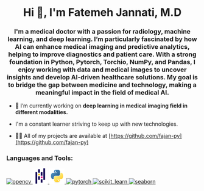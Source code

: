 <h1 align="center">Hi 👋, I'm Fatemeh Jannati, M.D</h1>
<h3 align="center">I'm a medical doctor with a passion for radiology, machine learning, and deep learning. I’m particularly fascinated by how AI can enhance medical imaging and predictive analytics, helping to improve diagnostics and patient care. With a strong foundation in Python, Pytorch, Torchio, NumPy, and Pandas, I enjoy working with data and medical images to uncover insights and develop AI-driven healthcare solutions. My goal is to bridge the gap between medicine and technology, making a meaningful impact in the field of medical AI.</h3>

- 🔭 I’m currently working on **deep learning in medical imaging field in different modalities.**
- I'm a constant learner striving to keep up with new technologies.

- 👨‍💻 All of my projects are available at [https://github.com/fajan-py](https://github.com/fajan-py)

<p align="left">
</p>

<h3 align="left">Languages and Tools:</h3>
<p align="left"> <a href="https://opencv.org/" target="_blank" rel="noreferrer"> <img src="https://www.vectorlogo.zone/logos/opencv/opencv-icon.svg" alt="opencv" width="40" height="40"/> </a> <a href="https://pandas.pydata.org/" target="_blank" rel="noreferrer"> <img src="https://raw.githubusercontent.com/devicons/devicon/2ae2a900d2f041da66e950e4d48052658d850630/icons/pandas/pandas-original.svg" alt="pandas" width="40" height="40"/> </a> <a href="https://www.python.org" target="_blank" rel="noreferrer"> <img src="https://raw.githubusercontent.com/devicons/devicon/master/icons/python/python-original.svg" alt="python" width="40" height="40"/> </a> <a href="https://pytorch.org/" target="_blank" rel="noreferrer"> <img src="https://www.vectorlogo.zone/logos/pytorch/pytorch-icon.svg" alt="pytorch" width="40" height="40"/> </a> <a href="https://scikit-learn.org/" target="_blank" rel="noreferrer"> <img src="https://upload.wikimedia.org/wikipedia/commons/0/05/Scikit_learn_logo_small.svg" alt="scikit_learn" width="40" height="40"/> </a> <a href="https://seaborn.pydata.org/" target="_blank" rel="noreferrer"> <img src="https://seaborn.pydata.org/_images/logo-mark-lightbg.svg" alt="seaborn" width="40" height="40"/> </a> </p>

